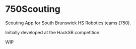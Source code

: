 # 750Scouting
Scouting App for South Brunswick HS Robotics teams (750).

Initially developed at the HackSB competition.

WIP

